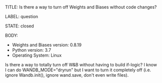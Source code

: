 TITLE:
Is there a way to turn off Weights and Biases without code changes?

LABEL:
question

STATE:
closed

BODY:
* Weights and Biases version: 0.8.19
* Python version: 3.7
* Operating System: Linux

Is there a way to totally turn off W&B without having to build if-logic? I know I can do WANDB_MODE="dryrun" but I want to turn it completely off (i.e. ignore Wandb.init(), ignore wand.save, don't even write files).

